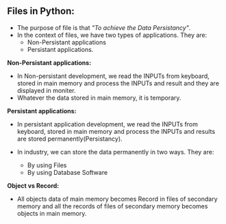 ## Files in Python:
- The purpose of file is that _"To achieve the Data Persistancy"_.
- In the context of files, we have two types of applications. They are:
  - Non-Persistant applications
  - Persistant applications.

**Non-Persistant applications:**
- In Non-persistant development, we read the INPUTs from keyboard, stored in main memory and process the INPUTs and result and they are displayed in moniter.
- Whatever the data stored in main memory, it is temporary.

**Persistant applications:**
- In persistant application development, we read the INPUTs from keyboard, stored in main memory and process the INPUTs and results are stored permanently(Persistancy).

- In industry, we can store the data permanently in two ways. They are:
  - By using Files
  - By using Database Software

**Object vs Record:**
- All objects data of main memory becomes Record in files of secondary memory and all the records of files of secondary memory becomes objects in main memory.
